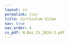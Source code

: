 ```yaml
---
layout: cv
permalink: /cv/
title: Curriculum Vitae
nav: true
nav_order: 4
cv_pdf: H.Bai_CV_2024-3.pdf
---
```


<!-- 
[PDF download](/assets/pdf/example_pdf.pdf){:target="_blank"}

